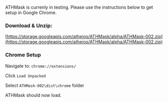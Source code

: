 ATHMask is currenly in testing. Please use the instructions below to get setup in Google Chrome.

### Download & Unzip:
[https://storage.googleapis.com/atheios/ATHMask/alpha/ATHMask-002.zip](https://storage.googleapis.com/atheios/ATHMask/alpha/ATHMask-002.zip)

### Chrome Setup

Navigate to: `chrome://extensions/`

Click `Load Unpacked`

Select `ATHMask-002\dist\chrome` folder

ATHMask should now load. 
